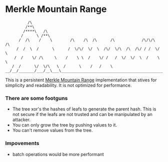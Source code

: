 # Merkle Mountain Range
```
          /\
         /**\
        /****\   /\
       /      \ /**\
      /  /\    /    \        /\    /\  /\      /\            /\/\/\  /\
     /  /  \  /      \      /  \/\/  \/  \  /\/  \/\  /\  /\/ / /  \/  \
    /  /    \/ /\     \    /    \ \  /    \/ /   /  \/  \/  \  /    \   \
   /  /      \/  \/\   \  /      \    /   /    \
__/__/_______/___/__\___\__________________________________________________
```
This is a persistent [Merkle Mountain Range](https://github.com/opentimestamps/opentimestamps-server/blob/master/doc/merkle-mountain-range.md) implementation that stives for simplicity and readability. It is not optimized for performance.

### There are some footguns

- The tree xor's the hashes of leafs to generate the parent hash. This is not secure if the leafs are not trusted and can be manipulated by an attacker.
- You can only grow the tree by pushing values to it.
- You can't remove values from the tree.

### Impovements

- batch operations would be more performant
